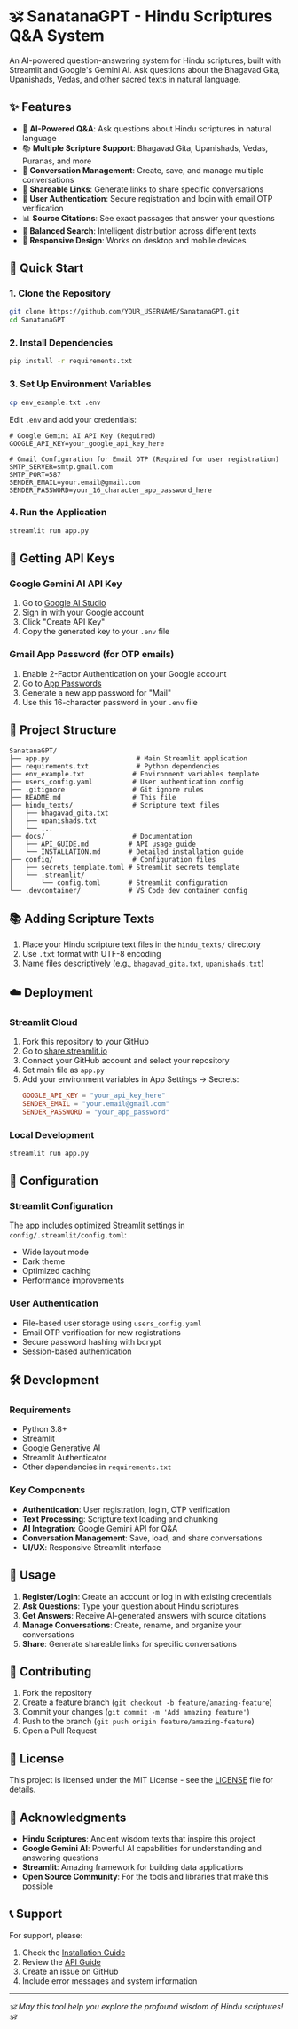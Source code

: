 # 🕉️ SanatanaGPT - Hindu Scriptures Q&A System

An AI-powered question-answering system for Hindu scriptures, built with Streamlit and Google's Gemini AI. Ask questions about the Bhagavad Gita, Upanishads, Vedas, and other sacred texts in natural language.

## ✨ Features

- 🤖 **AI-Powered Q&A**: Ask questions about Hindu scriptures in natural language
- 📚 **Multiple Scripture Support**: Bhagavad Gita, Upanishads, Vedas, Puranas, and more
- 💬 **Conversation Management**: Create, save, and manage multiple conversations
- 🔗 **Shareable Links**: Generate links to share specific conversations
- 👤 **User Authentication**: Secure registration and login with email OTP verification
- 📊 **Source Citations**: See exact passages that answer your questions
- 🎯 **Balanced Search**: Intelligent distribution across different texts
- 📱 **Responsive Design**: Works on desktop and mobile devices

## 🚀 Quick Start

### 1. Clone the Repository
```bash
git clone https://github.com/YOUR_USERNAME/SanatanaGPT.git
cd SanatanaGPT
```

### 2. Install Dependencies
```bash
pip install -r requirements.txt
```

### 3. Set Up Environment Variables
```bash
cp env_example.txt .env
```

Edit `.env` and add your credentials:
```env
# Google Gemini AI API Key (Required)
GOOGLE_API_KEY=your_google_api_key_here

# Gmail Configuration for Email OTP (Required for user registration)
SMTP_SERVER=smtp.gmail.com
SMTP_PORT=587
SENDER_EMAIL=your.email@gmail.com
SENDER_PASSWORD=your_16_character_app_password_here
```

### 4. Run the Application
```bash
streamlit run app.py
```

## 🔑 Getting API Keys

### Google Gemini AI API Key
1. Go to [Google AI Studio](https://makersuite.google.com/app/apikey)
2. Sign in with your Google account
3. Click "Create API Key"
4. Copy the generated key to your `.env` file

### Gmail App Password (for OTP emails)
1. Enable 2-Factor Authentication on your Google account
2. Go to [App Passwords](https://myaccount.google.com/apppasswords)
3. Generate a new app password for "Mail"
4. Use this 16-character password in your `.env` file

## 📁 Project Structure

```
SanatanaGPT/
├── app.py                      # Main Streamlit application
├── requirements.txt            # Python dependencies
├── env_example.txt            # Environment variables template
├── users_config.yaml          # User authentication config
├── .gitignore                 # Git ignore rules
├── README.md                  # This file
├── hindu_texts/               # Scripture text files
│   ├── bhagavad_gita.txt
│   ├── upanishads.txt
│   └── ...
├── docs/                      # Documentation
│   ├── API_GUIDE.md          # API usage guide
│   └── INSTALLATION.md       # Detailed installation guide
├── config/                    # Configuration files
│   ├── secrets_template.toml # Streamlit secrets template
│   └── .streamlit/
│       └── config.toml       # Streamlit configuration
└── .devcontainer/            # VS Code dev container config
```

## 📚 Adding Scripture Texts

1. Place your Hindu scripture text files in the `hindu_texts/` directory
2. Use `.txt` format with UTF-8 encoding
3. Name files descriptively (e.g., `bhagavad_gita.txt`, `upanishads.txt`)

## ☁️ Deployment

### Streamlit Cloud
1. Fork this repository to your GitHub
2. Go to [share.streamlit.io](https://share.streamlit.io)
3. Connect your GitHub account and select your repository
4. Set main file as `app.py`
5. Add your environment variables in App Settings → Secrets:
   ```toml
   GOOGLE_API_KEY = "your_api_key_here"
   SENDER_EMAIL = "your.email@gmail.com"
   SENDER_PASSWORD = "your_app_password"
   ```

### Local Development
```bash
streamlit run app.py
```

## 🔧 Configuration

### Streamlit Configuration
The app includes optimized Streamlit settings in `config/.streamlit/config.toml`:
- Wide layout mode
- Dark theme
- Optimized caching
- Performance improvements

### User Authentication
- File-based user storage using `users_config.yaml`
- Email OTP verification for new registrations
- Secure password hashing with bcrypt
- Session-based authentication

## 🛠️ Development

### Requirements
- Python 3.8+
- Streamlit
- Google Generative AI
- Streamlit Authenticator
- Other dependencies in `requirements.txt`

### Key Components
- **Authentication**: User registration, login, OTP verification
- **Text Processing**: Scripture text loading and chunking
- **AI Integration**: Google Gemini API for Q&A
- **Conversation Management**: Save, load, and share conversations
- **UI/UX**: Responsive Streamlit interface

## 📖 Usage

1. **Register/Login**: Create an account or log in with existing credentials
2. **Ask Questions**: Type your question about Hindu scriptures
3. **Get Answers**: Receive AI-generated answers with source citations
4. **Manage Conversations**: Create, rename, and organize your conversations
5. **Share**: Generate shareable links for specific conversations

## 🤝 Contributing

1. Fork the repository
2. Create a feature branch (`git checkout -b feature/amazing-feature`)
3. Commit your changes (`git commit -m 'Add amazing feature'`)
4. Push to the branch (`git push origin feature/amazing-feature`)
5. Open a Pull Request

## 📄 License

This project is licensed under the MIT License - see the [LICENSE](LICENSE) file for details.

## 🙏 Acknowledgments

- **Hindu Scriptures**: Ancient wisdom texts that inspire this project
- **Google Gemini AI**: Powerful AI capabilities for understanding and answering questions
- **Streamlit**: Amazing framework for building data applications
- **Open Source Community**: For the tools and libraries that make this possible

## 📞 Support

For support, please:
1. Check the [Installation Guide](docs/INSTALLATION.md)
2. Review the [API Guide](docs/API_GUIDE.md)
3. Create an issue on GitHub
4. Include error messages and system information

---

*🕉️ May this tool help you explore the profound wisdom of Hindu scriptures! 🕉️* 